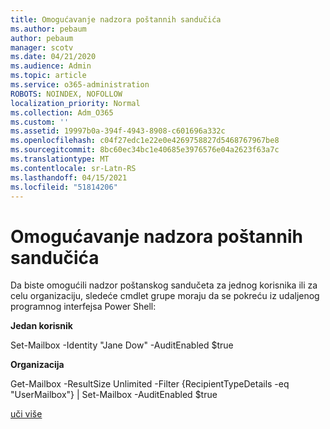 ```yaml
---
title: Omogućavanje nadzora poštannih sandučića
ms.author: pebaum
author: pebaum
manager: scotv
ms.date: 04/21/2020
ms.audience: Admin
ms.topic: article
ms.service: o365-administration
ROBOTS: NOINDEX, NOFOLLOW
localization_priority: Normal
ms.collection: Adm_O365
ms.custom: ''
ms.assetid: 19997b0a-394f-4943-8908-c601696a332c
ms.openlocfilehash: c04f27edc1e22e0e4269758827d5468767967be8
ms.sourcegitcommit: 8bc60ec34bc1e40685e3976576e04a2623f63a7c
ms.translationtype: MT
ms.contentlocale: sr-Latn-RS
ms.lasthandoff: 04/15/2021
ms.locfileid: "51814206"
---
```

# <a name="enable-mailbox-auditing"></a>Omogućavanje nadzora poštannih sandučića

Da biste omogućili nadzor poštanskog sandučeta za jednog korisnika ili za celu organizaciju, sledeće cmdlet grupe moraju da se pokreću iz udaljenog programnog interfejsa Power Shell:
  
 **Jedan korisnik**
  
Set-Mailbox -Identity "Jane Dow" -AuditEnabled $true
  
 **Organizacija**
  
Get-Mailbox -ResultSize Unlimited -Filter {RecipientTypeDetails -eq "UserMailbox"} | Set-Mailbox -AuditEnabled $true
  
[uči više](https://docs.microsoft.com/microsoft-365/compliance/enable-mailbox-auditing)
  


